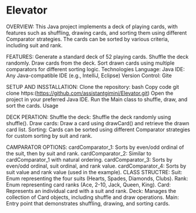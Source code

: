 # Elevator
OVERVIEW:
This Java project implements a deck of playing cards, with features such as shuffling, drawing cards, and sorting them using different Comparator strategies. The cards can be sorted by various criteria, including suit and rank.

FEATURES:
Generate a standard deck of 52 playing cards.
Shuffle the deck randomly.
Draw cards from the deck.
Sort drawn cards using multiple comparators for different sorting logic.
Technologies
Language: Java
IDE: Any Java-compatible IDE (e.g., IntelliJ, Eclipse)
Version Control: Gite 

SETUP AND INSSTALLATION:
Clone the repository:
bash
Copy code
git clone https:(https://github.com/assistantgimini/Elevator.git)
Open the project in your preferred Java IDE.
Run the Main class to shuffle, draw, and sort the cards.
Usage

DECK PERATION:
Shuffle the deck: Shuffle the deck randomly using shuffle().
Draw cards: Draw a card using drawCard() and retrieve the drawn card list.
Sorting: Cards can be sorted using different Comparator strategies for custom sorting by suit and rank.

CAMPARATOR OPTIONS:
cardComparator_1: Sorts by even/odd ordinal of the suit, then by suit and rank.
cardComparator_2: Similar to cardComparator_1 with natural ordering.
cardComparator_3: Sorts by even/odd ordinal, suit ordinal, and rank value.
cardComparator_4: Sorts by suit value and rank value (used in the example).
CLASS STRUCTRE:
Suit: Enum representing the four suits (Hearts, Spades, Diamonds, Clubs).
Rank: Enum representing card ranks (Ace, 2-10, Jack, Queen, King).
Card: Represents an individual card with a suit and rank.
Deck: Manages the collection of Card objects, including shuffle and draw operations.
Main: Entry point that demonstrates shuffling, drawing, and sorting cards.
